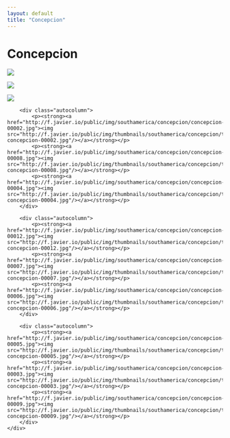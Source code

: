 ```yaml
---
layout: default
title: "Concepcion"
---
```


<h1 class="page" style="padding-left:0%;">Concepcion</h1>
<div class="page">
    <div class="autowide">
        <div class="autocolumn">
            <p><strong><a href="http://f.javier.io/public/img/southamerica/concepcion/concepcion-00010.jpg"><img src="http://f.javier.io/public/img/thumbnails/southamerica/concepcion/thumbnail-concepcion-00010.jpg"/></a></strong></p>
            <p><strong><a href="http://f.javier.io/public/img/southamerica/concepcion/concepcion-00011.jpg"><img src="http://f.javier.io/public/img/thumbnails/southamerica/concepcion/thumbnail-concepcion-00011.jpg"/></a></strong></p>
            <p><strong><a href="http://f.javier.io/public/img/southamerica/concepcion/concepcion-00001.jpg"><img src="http://f.javier.io/public/img/thumbnails/southamerica/concepcion/thumbnail-concepcion-00001.jpg"/></a></strong></p>
        </div>

        <div class="autocolumn">
            <p><strong><a href="http://f.javier.io/public/img/southamerica/concepcion/concepcion-00002.jpg"><img src="http://f.javier.io/public/img/thumbnails/southamerica/concepcion/thumbnail-concepcion-00002.jpg"/></a></strong></p>
            <p><strong><a href="http://f.javier.io/public/img/southamerica/concepcion/concepcion-00008.jpg"><img src="http://f.javier.io/public/img/thumbnails/southamerica/concepcion/thumbnail-concepcion-00008.jpg"/></a></strong></p>
            <p><strong><a href="http://f.javier.io/public/img/southamerica/concepcion/concepcion-00004.jpg"><img src="http://f.javier.io/public/img/thumbnails/southamerica/concepcion/thumbnail-concepcion-00004.jpg"/></a></strong></p>
        </div>

        <div class="autocolumn">
            <p><strong><a href="http://f.javier.io/public/img/southamerica/concepcion/concepcion-00012.jpg"><img src="http://f.javier.io/public/img/thumbnails/southamerica/concepcion/thumbnail-concepcion-00012.jpg"/></a></strong></p>
            <p><strong><a href="http://f.javier.io/public/img/southamerica/concepcion/concepcion-00007.jpg"><img src="http://f.javier.io/public/img/thumbnails/southamerica/concepcion/thumbnail-concepcion-00007.jpg"/></a></strong></p>
            <p><strong><a href="http://f.javier.io/public/img/southamerica/concepcion/concepcion-00006.jpg"><img src="http://f.javier.io/public/img/thumbnails/southamerica/concepcion/thumbnail-concepcion-00006.jpg"/></a></strong></p>
        </div>

        <div class="autocolumn">
            <p><strong><a href="http://f.javier.io/public/img/southamerica/concepcion/concepcion-00005.jpg"><img src="http://f.javier.io/public/img/thumbnails/southamerica/concepcion/thumbnail-concepcion-00005.jpg"/></a></strong></p>
            <p><strong><a href="http://f.javier.io/public/img/southamerica/concepcion/concepcion-00003.jpg"><img src="http://f.javier.io/public/img/thumbnails/southamerica/concepcion/thumbnail-concepcion-00003.jpg"/></a></strong></p>
            <p><strong><a href="http://f.javier.io/public/img/southamerica/concepcion/concepcion-00009.jpg"><img src="http://f.javier.io/public/img/thumbnails/southamerica/concepcion/thumbnail-concepcion-00009.jpg"/></a></strong></p>
        </div>
    </div>
</div>
